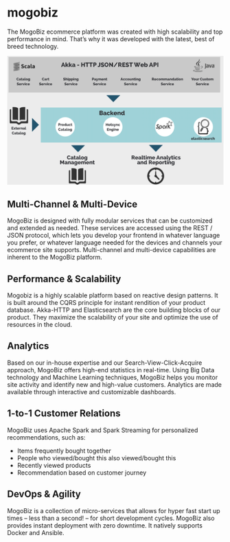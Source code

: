 # mogobiz
The MogoBiz ecommerce platform was created with high scalability and top performance in mind. That’s why it was developed with the latest, best of breed technology.

![Mogobiz Architecture](mogobiz-back.png)

## Multi-Channel & Multi-Device
MogoBiz is designed with fully modular services that can be customized and extended as needed. These services are accessed using the REST / JSON protocol, which lets you develop your frontend in whatever language you prefer, or whatever language needed for the devices and channels your ecommerce site supports. Multi-channel and multi-device capabilities are inherent to the MogoBiz platform.

## Performance & Scalability
Mogobiz is a highly scalable platform based on reactive design patterns. It is built around the CQRS principle for instant rendition of your product database. Akka-HTTP and Elasticsearch are the core building blocks of our product. They maximize the scalability of your site and optimize the use of resources in the cloud.

## Analytics
Based on our in-house expertise and our Search-View-Click-Acquire approach, MogoBiz offers high-end statistics in real-time. Using Big Data technology and Machine Learning techniques, MogoBiz helps you monitor site activity and identify new and high-value customers. Analytics are made available through interactive and customizable dashboards.

## 1-to-1 Customer Relations
MogoBiz uses Apache Spark and Spark Streaming for personalized recommendations, such as:
- Items frequently bought together
- People who viewed/bought this also viewed/bought this
- Recently viewed products
- Recommendation based on customer journey

## DevOps & Agility
MogoBiz is a collection of micro-services that allows for hyper fast start up times – less than a second! – for short development cycles. MogoBiz also provides instant deployment with zero downtime. It natively supports Docker and Ansible.
